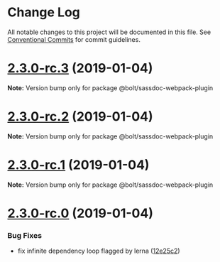 # Change Log

All notable changes to this project will be documented in this file.
See [Conventional Commits](https://conventionalcommits.org) for commit guidelines.

# [2.3.0-rc.3](https://github.com/sghoweri/bolt-semantic-release/compare/v2.3.0-rc.2...v2.3.0-rc.3) (2019-01-04)

**Note:** Version bump only for package @bolt/sassdoc-webpack-plugin





# [2.3.0-rc.2](https://github.com/sghoweri/bolt-semantic-release/compare/v2.3.0-rc.1...v2.3.0-rc.2) (2019-01-04)

**Note:** Version bump only for package @bolt/sassdoc-webpack-plugin





# [2.3.0-rc.1](https://github.com/sghoweri/bolt-semantic-release/compare/vv2.3.0-rc.0...v2.3.0-rc.1) (2019-01-04)

**Note:** Version bump only for package @bolt/sassdoc-webpack-plugin





# [2.3.0-rc.0](https://github.com/sghoweri/bolt-semantic-release/compare/v2.2.1...v2.3.0-rc.0) (2019-01-04)


### Bug Fixes

* fix infinite dependency loop flagged by lerna ([12e25c2](https://github.com/sghoweri/bolt-semantic-release/commit/12e25c2))
